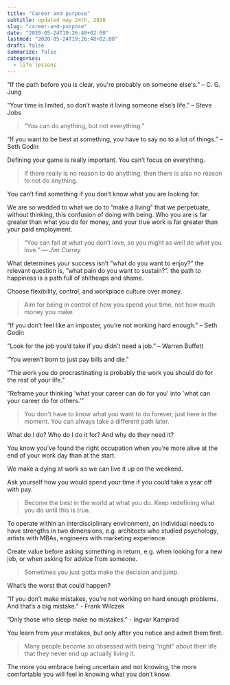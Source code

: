```yaml
---
title: "Career and purpose"
subtitle: updated may 24th, 2020
slug: "career-and-purpose"
date: "2020-05-24T19:26:48+02:00"
lastmod: "2020-05-24T19:26:48+02:00"
draft: false
summarize: false
categories:
  - life lessons
---
```


"If the path before you is clear, you're probably on someone else's.” – C. G. Jung

”Your time is limited, so don’t waste it living someone else’s life.” – Steve Jobs

> ”You can do anything, but not everything.”

“If you want to be best at something, you have to say no to a lot of things.” – Seth Godin

Defining your game is really important. You can’t focus on everything.

> If there really is no reason to do anything, then there is also no reason to not do anything.

You can’t find something if you don’t know what you are looking for.

We are so wedded to what we do to ”make a living” that we perpetuate, without thinking, this confusion of doing with being. Who you are is far greater than what you do for money, and your true work is far greater than your paid employment.

> “You can fail at what you don’t love, so you might as well do what you love.”
> <cite>— Jim Carrey</cite>

What determines your success isn’t ”what do you want to enjoy?” the relevant question is, ”what pain do you want to sustain?”. the path to happiness is a path full of shitheaps and shame.

Choose flexibility, control, and workplace culture over money.

> Aim for being in control of how you spend your time, not how much money you make.

“If you don’t feel like an imposter, you’re not working hard enough.” – Seth Godin

”Look for the job you’d take if you didn’t need a job.” – Warren Buffett

”You weren’t born to just pay bills and die."

”The work you do procrastinating is probably the work you should do for the rest of your life."

”Reframe your thinking 'what your career can do for you' into 'what can your career do for others.’”

> You don't have to know what you want to do forever, just here in the moment. You can always take a different path later.

What do I do? Who do I do it for? And why do they need it?

You know you’ve found the right occupation when you’re more alive at the end of your work day than at the start.

We make a dying at work so we can live it up on the weekend.

Ask yourself how you would spend your time if you could take a year off with pay.

> Become the best in the world at what you do. Keep redefining what you do until this is true.

To operate within an interdisciplinary environment, an individual needs to have strengths in two dimensions, e.g. architects who studied psychology, artists with MBAs, engineers with marketing experience.

Create value before asking something in return, e.g. when looking for a new job, or when asking for advice from someone.

> Sometimes you just gotta make the decision and jump.

What’s the worst that could happen?

”If you don’t make mistakes, you’re not working on hard enough problems. And that’s a big mistake.” - Frank Wilczek

”Only those who sleep make no mistakes.” - Ingvar Kamprad

You learn from your mistakes, but only after you notice and admit them first.

> Many people become so obsessed with being ”right” about their life that they never end up actually living it.

The more you embrace being uncertain and not knowing, the more comfortable you will feel in knowing what you don’t know.